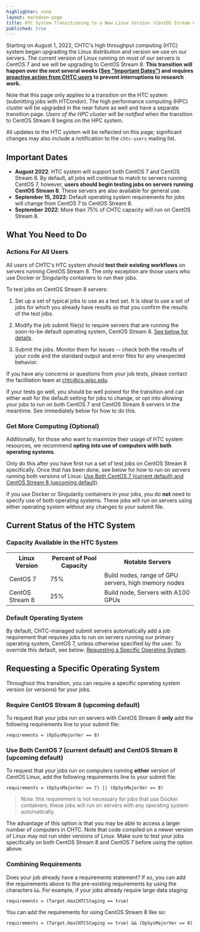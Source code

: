 ```yaml
---
highlighter: none
layout: markdown-page
title: HTC System Transitioning to a New Linux Version (CentOS Stream 8)
published: true
---
```


Starting on August 1, 2022, CHTC's high throughput computing (HTC) system began upgrading
the Linux distribution and version we use on our servers. The current version of Linux running on 
most of our servers is CentOS 7 and we will be upgrading to CentOS Stream 8. **This 
transition will happen over the next several weeks ([See "Important Dates"](#important-dates))
and requires [proactive action from CHTC users](#what-you-need-to-do) to prevent 
interruptions to research work.** 

Note that this page only applies to a transition on the HTC system (submitting jobs 
with HTCondor). The high performance computing (HPC) cluster will be upgraded in 
the near future as well and have a separate transition 
page. _Users of the HPC cluster will be notified_ when the transition to CentOS Stream 8 begins on the HPC system. 

All updates to the HTC system will be reflected on this page; significant changes may 
also include a notification to the `chtc-users` mailing list. 

## Important Dates

* **August 2022**: HTC system will support both CentOS 7 and CentOS Stream 8. By default, 
all jobs will continue to match to servers running CentOS 7, however,
**users should begin testing jobs on servers running CentOS Stream 8**. These servers are also 
available for general use. 
* **September 15, 2022**: Default operating system requirements for jobs will change from CentOS 7 to CentOS Stream 8.
* **September 2022**: More than 75% of CHTC capacity will run on CentOS Stream 8.

## What You Need to Do

### Actions For All Users

All users of CHTC's HTC system should **test their existing workflows** on servers running CentOS Stream 8. 
The only exception are those users who use Docker or Singularity containers 
to run their jobs. 

To test jobs on CentOS Stream 8 servers:

1. Set up a set of typical jobs to use as a test set. It is ideal 
to use a set of jobs for which you already have results so that you confirm 
the results of the test jobs. 

2. Modify the job submit file(s) to require servers that are running the 
soon-to-be default operating system, CentOS Stream 8. 
[See below for details](#require-centos-stream-8-upcoming-default).

3. Submit the jobs. Monitor them for issues -- check both the results of 
your code and the standard output and error files for any unexpected behavior. 

If you have any concerns or questions from your job tests, please contact 
the facilitation team at chtc@cs.wisc.edu. 

If your tests go well, you should be well poised for the transition and can either 
wait for the default setting for jobs to change, or opt into allowing your jobs to 
run on both CentOS 7 and CentOS Stream 8 servers in 
the meantime. See immediately below for how to do this. 

### Get More Computing (Optional)

Additionally, for those who want to maximize their usage of HTC system 
resources, we recommend **opting into use of computers with both operating systems**. 

Only do this after you have first run a set of test jobs on CentOS Stream 8 specifically. 
Once that has been done, see below for how to run on servers running both 
versions of Linux: [Use Both CentOS 7 (current default) and CentOS Stream 8 (upcoming 
default)](#use-both-centos-7-current-default-and-centos-stream-8-upcoming-default).

If you use Docker or Singularity containers in your jobs, you do **not** need to 
specify use of both operating systems. These jobs will run on servers using either 
operating system without any changes to your submit file. 

## Current Status of the HTC System

### Capacity Available in the HTC System

<table class="gtable">
  <tr>
    <th>Linux Version</th>
    <th>Percent of Pool Capacity</th>
    <th>Notable Servers</th>
  </tr>
  <tr>
    <td>CentOS 7</td> 
    <td>75%</td>
    <td>Build nodes, range of GPU servers, high memory nodes</td>
  </tr>
  <tr>
    <td>CentOS Stream 8</td> 
    <td>25%</td>
    <td>Build node, Servers with A100 GPUs</td>
  </tr>
</table>

### Default Operating System

By default, CHTC-managed submit servers automatically add a job 
requirement that requires jobs to run on servers running our primary operating system,
CentOS 7, unless otherwise specified by the user. To override this default, see below: [Requesting a Specific
Operating System](#requesting-a-specific-operating-system).

## Requesting a Specific Operating System

Throughout this transition, you can require a specific operating system 
version (or versions) for your jobs. 

### Require CentOS Stream 8 (upcoming default)

To request that your jobs run on servers with CentOS Stream 8 **only** add the
following requirements line to your submit file:

``` {.sub}
requirements = (OpSysMajorVer == 8)
```

### Use Both CentOS 7 (current default) and CentOS Stream 8 (upcoming default)

To request that your jobs run on computers running **either** version of 
CentOS Linux, add the following requirements line to your submit file:

``` {.sub}
requirements = (OpSysMajorVer == 7) || (OpSysMajorVer == 8)
```

> Note: this requirement is not necessary for jobs that use Docker containers; 
> these jobs will run on servers with any operating system automatically. 

The advantage of this option is that you may be able to access a
larger number of computers in CHTC. Note that code compiled on a
newer version of Linux may not run older versions of Linux. Make
sure to test your jobs specifically on both CentOS Stream 8 and CentOS 7
before using the option above.

### Combining Requirements

Does your job already have a requirements statement? If so, you can
add the requirements above to the pre-existing requirements by using
the characters `&&`. For example, if your jobs already require large
data staging:

``` {.submit}
requirements = (Target.HasCHTCStaging == true) 
```

You can add the requirements for using CentOS Stream 8 like so:

``` {.submit}
requirements = (Target.HasCHTCStaging == true) && (OpSysMajorVer == 8)
```



